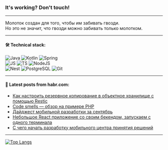 ### It's working? Don't touch!

---
Молоток создан для того, чтобы им забивать гвозди. <br>
Но это не значит, что гвозди можно забивать только молотком.

---

#### 🛠️ Technical stack:

![Java](https://img.shields.io/badge/Java-informational?logo=Oracle&style=flat&logoColor=white&color=FF4500)
![Kotlin](https://img.shields.io/badge/Kotlin-informational?logo=Kotlin&style=flat&logoColor=white&color=774D97)
![Spring](https://img.shields.io/badge/SpringBoot-informational?logo=SpringBoot&style=flat&logoColor=white&color=6DB33F) <br>
![JS](https://img.shields.io/badge/JS-informational?logo=javaScript&style=flat&logoColor=black&color=F7Df1E)
![TS](https://img.shields.io/badge/TypeScript-informational?logo=typeScript&style=flat&logoColor=black&color=0667A8)
![NodeJS](https://img.shields.io/badge/NodeJS-informational?logo=node.js&style=flat&logoColor=white&color=70A760) <br>
![Nest](https://img.shields.io/badge/NestJS-informational?logo=NestJS&style=flat&logoColor=white&color=E0234E)
![PostgreSQL](https://img.shields.io/badge/PostgreSQL-informational?logo=PostgreSQL&style=flat&logoColor=white&color=DAA520)
![Git](https://img.shields.io/badge/Git-informational?logo=git&style=flat&logoColor=white&color=778899)

___

#### 💬 Latest posts from habr.com:

<!-- BLOG-POST-LIST:START -->
- [Как настроить резервное копирование в объектное хранилище с помощью Restic](https://habr.com/ru/companies/selectel/articles/768014/?utm_source=habrahabr&utm_medium=rss&utm_campaign=768014)
- [Code smells — обзор на примере PHP](https://habr.com/ru/articles/768038/?utm_source=habrahabr&utm_medium=rss&utm_campaign=768038)
- [Дайджест мобильной разработки за сентябрь](https://habr.com/ru/companies/vk/articles/767984/?utm_source=habrahabr&utm_medium=rss&utm_campaign=767984)
- [Небольшое React приложение со своим бекендом, запускаем с одного терминала](https://habr.com/ru/articles/768024/?utm_source=habrahabr&utm_medium=rss&utm_campaign=768024)
- [С чего начать разработку мобильного центра принятия решений](https://habr.com/ru/articles/764704/?utm_source=habrahabr&utm_medium=rss&utm_campaign=764704)
<!-- BLOG-POST-LIST:END -->

---
[![Top Langs](https://github-readme-stats-git-master-advtsetting-gmailcom.vercel.app/api/top-langs/?username=zloylis&langs_count=10&hide_title=false&title_color=e6edf3&size_weight=0.5&count_weight=0.5&layout=compact&hide_border=true&theme=dracula)](https://github.com/zloylis)

<!-- ![GitHub stats](https://github-readme-stats-git-master-advtsetting-gmailcom.vercel.app/api?username=zloylis&show_icons=true&hide_border=true&theme=dracula&hide_title=true&include_all_commits=true&count_private=true&hide=contribs&hide_rank=true) -->
